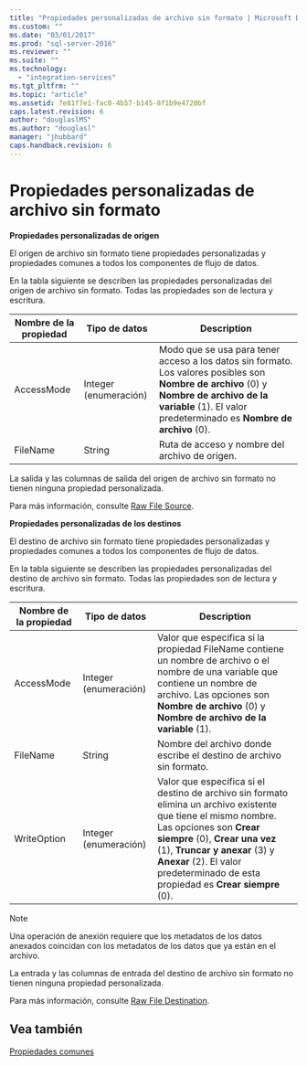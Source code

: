 ```yaml
---
title: "Propiedades personalizadas de archivo sin formato | Microsoft Docs"
ms.custom: ""
ms.date: "03/01/2017"
ms.prod: "sql-server-2016"
ms.reviewer: ""
ms.suite: ""
ms.technology: 
  - "integration-services"
ms.tgt_pltfrm: ""
ms.topic: "article"
ms.assetid: 7e81f7e1-fac0-4b57-b145-8f1b9e4720bf
caps.latest.revision: 6
author: "douglaslMS"
ms.author: "douglasl"
manager: "jhubbard"
caps.handback.revision: 6
---
```

# Propiedades personalizadas de archivo sin formato
  **Propiedades personalizadas de origen**  
  
 El origen de archivo sin formato tiene propiedades personalizadas y propiedades comunes a todos los componentes de flujo de datos.  
  
 En la tabla siguiente se describen las propiedades personalizadas del origen de archivo sin formato. Todas las propiedades son de lectura y escritura.  
  
|Nombre de la propiedad|Tipo de datos|Description|  
|-------------------|---------------|-----------------|  
|AccessMode|Integer (enumeración)|Modo que se usa para tener acceso a los datos sin formato. Los valores posibles son **Nombre de archivo** (0) y **Nombre de archivo de la variable** (1). El valor predeterminado es **Nombre de archivo** (0).|  
|FileName|String|Ruta de acceso y nombre del archivo de origen.|  
  
 La salida y las columnas de salida del origen de archivo sin formato no tienen ninguna propiedad personalizada.  
  
 Para más información, consulte [Raw File Source](../../integration-services/data-flow/raw-file-source.md).  
  
 **Propiedades personalizadas de los destinos**  
  
 El destino de archivo sin formato tiene propiedades personalizadas y propiedades comunes a todos los componentes de flujo de datos.  
  
 En la tabla siguiente se describen las propiedades personalizadas del destino de archivo sin formato. Todas las propiedades son de lectura y escritura.  
  
|Nombre de la propiedad|Tipo de datos|Description|  
|-------------------|---------------|-----------------|  
|AccessMode|Integer (enumeración)|Valor que especifica si la propiedad FileName contiene un nombre de archivo o el nombre de una variable que contiene un nombre de archivo. Las opciones son **Nombre de archivo** (0) y **Nombre de archivo de la variable** (1).|  
|FileName|String|Nombre del archivo donde escribe el destino de archivo sin formato.|  
|WriteOption|Integer (enumeración)|Valor que especifica si el destino de archivo sin formato elimina un archivo existente que tiene el mismo nombre. Las opciones son **Crear siempre** (0), **Crear una vez** (1), **Truncar y anexar** (3) y **Anexar** (2). El valor predeterminado de esta propiedad es **Crear siempre** (0).|  
  
> [!NOTE]  
>  Una operación de anexión requiere que los metadatos de los datos anexados coincidan con los metadatos de los datos que ya están en el archivo.  
  
 La entrada y las columnas de entrada del destino de archivo sin formato no tienen ninguna propiedad personalizada.  
  
 Para más información, consulte [Raw File Destination](../../integration-services/data-flow/raw-file-destination.md).  
  
## Vea también  
 [Propiedades comunes](../Topic/Common%20Properties.md)  
  
  